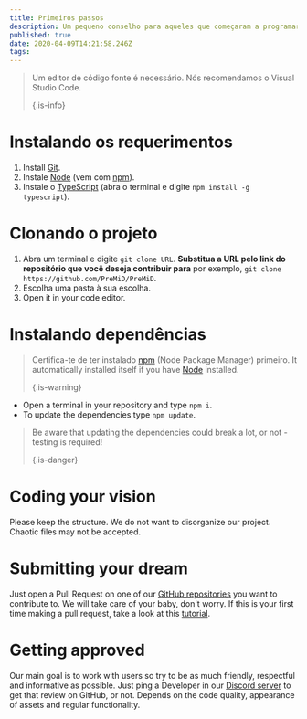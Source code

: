 ```yaml
---
title: Primeiros passos
description: Um pequeno conselho para aqueles que começaram a programar recentemente
published: true
date: 2020-04-09T14:21:58.246Z
tags:
---
```


> Um editor de código fonte é necessário. Nós recomendamos o Visual Studio Code. 
> 
> {.is-info}

# Instalando os requerimentos
1. Install [Git](https://git-scm.com/).
2. Instale [Node](https://nodejs.org/en/) (vem com [npm](https://www.npmjs.com/)).
3. Instale o [TypeScript](https://www.typescriptlang.org/index.html#download-links) (abra o terminal e digite `npm install -g typescript`).

# Clonando o projeto
1. Abra um terminal e digite `git clone URL`. **Substitua a URL pelo link do repositório que você deseja contribuir para** por exemplo, `git clone https://github.com/PreMiD/PreMiD`.
2. Escolha uma pasta à sua escolha.
3. Open it in your code editor.

# Instalando dependências
> Certifica-te de ter instalado [npm](https://www.npmjs.com/) (Node Package Manager) primeiro. It automatically installed itself if you have [Node](https://nodejs.org/en/) installed. 
> 
> {.is-warning}

- Open a terminal in your repository and type `npm i`.
- To update the dependencies type `npm update`.

> Be aware that updating the dependencies could break a lot, or not - testing is required! 
> 
> {.is-danger}

# Coding your vision
Please keep the structure. We do not want to disorganize our project. Chaotic files may not be accepted.

# Submitting your dream
Just open a Pull Request on one of our [GitHub repositories](https://github.com/PreMiD/) you want to contribute to. We will take care of your baby, don't worry. If this is your first time making a pull request, take a look at this [tutorial](https://help.github.com/en/articles/creating-a-pull-request).

# Getting approved
Our main goal is to work with users so try to be as much friendly, respectful and informative as possible. Just ping a Developer in our [Discord server](https://discord.gg/WvfVZ8T) to get that review on GitHub, or not. Depends on the code quality, appearance of assets and regular functionality.